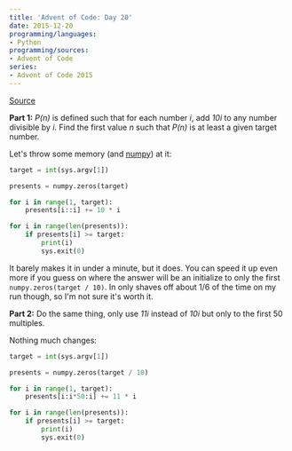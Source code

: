 ```yaml
---
title: 'Advent of Code: Day 20'
date: 2015-12-20
programming/languages:
- Python
programming/sources:
- Advent of Code
series:
- Advent of Code 2015
---
```

<a href="http://adventofcode.com/2015/day/20">Source</a>

**Part 1:** *P(n)* is defined such that for each number *i*, add *10i* to any number divisible by *i*. Find the first value *n* such that *P(n)* is at least a given target number.

<!--more-->

Let's throw some memory (and <a href="http://www.numpy.org/">numpy</a>) at it:

```python
target = int(sys.argv[1])

presents = numpy.zeros(target)

for i in range(1, target):
    presents[i::i] += 10 * i

for i in range(len(presents)):
    if presents[i] >= target:
        print(i)
        sys.exit(0)
```

It barely makes it in under a minute, but it does. You can speed it up even more if you guess on where the answer will be an initialize to only the first `numpy.zeros(target / 10)`. In only shaves off about 1/6 of the time on my run though, so I'm not sure it's worth it.

**Part 2:** Do the same thing, only use *11i* instead of *10i* but only to the first 50 multiples.

Nothing much changes:

```python
target = int(sys.argv[1])

presents = numpy.zeros(target / 10)

for i in range(1, target):
    presents[i:i*50:i] += 11 * i

for i in range(len(presents)):
    if presents[i] >= target:
        print(i)
        sys.exit(0)
```

